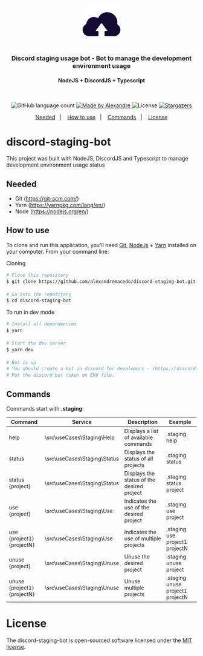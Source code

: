 <h1 align="center">
  <img alt="user-api" title="user-api" src=".github/upload-cloud.png" width="100px" />
</h1>

<h3 align="center">
  Discord staging usage bot - Bot to manage the development environment usage
</h3>

<h4 align="center">
  NodeJS + DiscordJS + Typescript
</h4>
</br>


<p align="center">
  <img alt="GitHub language count" src="https://img.shields.io/github/languages/count/AlexandreMacedo/discord-staging-bot?color=%2304D361">

  <a href="https://github.com/alexandremacedo">
    <img alt="Made by Alexandre" src="https://img.shields.io/badge/made%20by-Alexandre-%2304D361">
  </a>

  <img alt="License" src="https://img.shields.io/badge/license-MIT-%2304D361">

  <a href="https://github.com/alexandremacedo/user/stargazers">
    <img alt="Stargazers" src="https://img.shields.io/github/stars/alexandremacedo/discord-staging-bot?style=social">
  </a>
</p>

<p align="center">
  <a href="#needed">Needed</a>&nbsp;&nbsp;&nbsp;|&nbsp;&nbsp;&nbsp;
  <a href="#how-to-use">How to use</a>&nbsp;&nbsp;&nbsp;|&nbsp;&nbsp;&nbsp;
  <a href="#commands">Commands</a>&nbsp;&nbsp;&nbsp;|&nbsp;&nbsp;&nbsp;
  <a href="#license">License</a>
</p>


# discord-staging-bot
This project was built with NodeJS, DiscordJS and Typescript to manage development environment usage status

## Needed

- Git (https://git-scm.com/)
- Yarn (https://yarnpkg.com/lang/en/)
- Node (https://nodejs.org/en/)

## How to use
To clone and run this application, you'll need [Git](https://git-scm.com), [Node.js][nodejs] + [Yarn][yarn] installed on your computer. From your command line:

Cloning
```bash
# Clone this repository
$ git clone https://github.com/alexandremacedo/discord-staging-bot.git

# Go into the repository
$ cd discord-staging-bot
```

To run in dev mode
```bash
# Install all dependencies
$ yarn

# Start the dev server
$ yarn dev

# Bot is up
# You should create a bot in discord for developers - (https://discord.com/developers/applications)
# Put the discord bot token on ENV file.
```

## Commands
Commands start with **.staging**:

Command | Service | Description | Example
--- | --- | --- | ---
help                         | \src\useCases\Staging\Help        | Displays a list of available commands      | .staging help
status                       | \src\useCases\Staging\Status      | Displays the status of all projects        | .staging status
status {project}             | \src\useCases\Staging\Status      | Displays the status of the desired project | .staging status project
use {project}                | \src\useCases\Staging\Use         | Indicates the use of the desired project   | .staging use project
use {project1} {projectN}    | \src\useCases\Staging\Use         | Indicates the use of multiple projects     | .staging use project1 projectN
unuse {project}                | \src\useCases\Staging\Unuse       | Unuse the desired project                  | .staging unuse project
unuse {project1} {projectN}    | \src\useCases\Staging\Unuse       | Unuse multiple projects                    | .staging unuse project1 projectN

# License
The discord-staging-bot is open-sourced software licensed under the [MIT license](https://opensource.org/licenses/MIT).

[nodejs]: https://nodejs.org/
[yarn]: https://yarnpkg.com/
